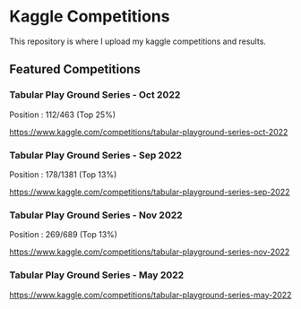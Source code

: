 ﻿# Kaggle Competitions

This repository is where I upload my kaggle competitions and results.

## Featured Competitions

### Tabular Play Ground Series - Oct 2022

Position : 112/463 (Top 25%)

https://www.kaggle.com/competitions/tabular-playground-series-oct-2022

### Tabular Play Ground Series - Sep 2022

Position : 178/1381 (Top 13%)

https://www.kaggle.com/competitions/tabular-playground-series-sep-2022

### Tabular Play Ground Series - Nov 2022

Position : 269/689 (Top 13%)

https://www.kaggle.com/competitions/tabular-playground-series-nov-2022

### Tabular Play Ground Series - May 2022

https://www.kaggle.com/competitions/tabular-playground-series-may-2022

